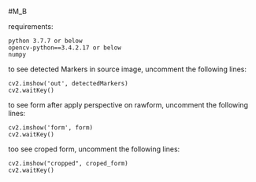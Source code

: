 #M_B

requirements:

    python 3.7.7 or below
    opencv-python==3.4.2.17 or below
    numpy

to see detected Markers in source image, uncomment the following lines:

    cv2.imshow('out', detectedMarkers)
    cv2.waitKey()

to see form after apply perspective on rawform, uncomment the following lines:

    cv2.imshow('form', form)
    cv2.waitKey()

too see croped form, uncomment the following lines:

    cv2.imshow("cropped", croped_form)
    cv2.waitKey()

    